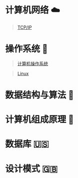 # 计算机网络 :cloud:

> [TCP/IP](#)

# 操作系统 :bamboo:

> [计算机操作系统](#)

> [Linux](#)

# 数据结构与算法 :key:

# 计算机组成原理 :game_die:

# 数据库 :us:

# 设计模式 :uk:
